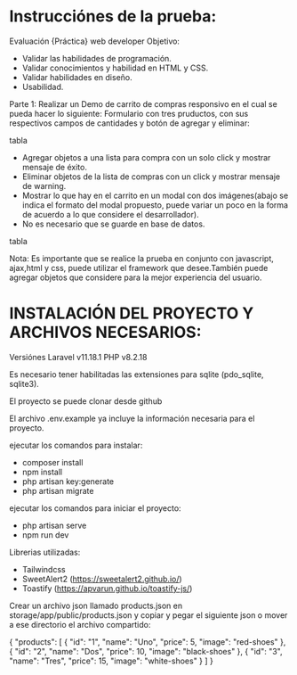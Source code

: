 # Instrucciónes de la prueba:

Evaluación {Práctica} web developer
Objetivo:
- Validar las habilidades de programación.
- Validar conocimientos y habilidad en HTML y CSS.
- Validar habilidades en diseño.
- Usabilidad.
 
Parte 1:
Realizar un Demo de carrito de compras responsivo en el cual se pueda hacer lo siguiente:
Formulario con tres pruductos, con sus respectivos campos de cantidades y botón de agregar y eliminar:
 
 tabla

- Agregar objetos a una lista para compra con un solo click y mostrar mensaje de éxito.
- Eliminar objetos de la lista de compras con un click y mostrar mensaje de warning.
- Mostrar lo que hay en el carrito en un modal con dos imágenes(abajo se indica el formato del modal propuesto, puede variar un poco en la forma de acuerdo a lo que considere el desarrollador).
- No es necesario que se guarde en base de datos.

tabla 

Nota: Es importante que se realice la prueba en conjunto con javascript, ajax,html y css, puede utilizar el framework que desee.También puede agregar objetos que considere para la mejor experiencia del usuario.



# INSTALACIÓN DEL PROYECTO Y ARCHIVOS NECESARIOS:

Versiónes
Laravel v11.18.1 
PHP v8.2.18

Es necesario tener habilitadas las extensiones para sqlite (pdo_sqlite, sqlite3).

El proyecto se puede clonar desde github

El archivo .env.example ya incluye la información necesaria para el proyecto.

ejecutar los comandos para instalar:
- composer install
- npm install
- php artisan key:generate
- php artisan migrate

ejecutar los comandos para iniciar el proyecto:
- php artisan serve
- npm run dev

Librerias utilizadas:
- Tailwindcss
- SweetAlert2 (https://sweetalert2.github.io/)
- Toastify (https://apvarun.github.io/toastify-js/)

Crear un archivo json llamado products.json en storage/app/public/products.json y copiar y pegar el siguiente json o mover a ese directorio el archivo compartido:

{
  "products": [
    {
      "id": "1",
      "name": "Uno",
      "price": 5,
      "image": "red-shoes"
    },
    {
      "id": "2",
      "name": "Dos",
      "price": 10,
      "image": "black-shoes"
    },
    {
      "id": "3",
      "name": "Tres",
      "price": 15,
      "image": "white-shoes"
    }
  ]
}

